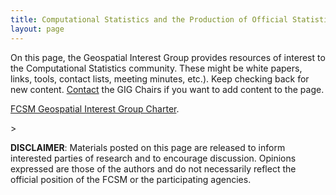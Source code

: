 ```yaml
---
title: Computational Statistics and the Production of Official Statistics (CSPOS): Resources
layout: page
---
```

<p>On this page, the Geospatial Interest Group provides resources of interest to the Computational Statistics community. These might be white papers, links, tools, contact lists, meeting minutes, etc.). Keep checking back for new content. <a href="">Contact</a> the GIG Chairs if you want to add content to the page.</p>

<p> <a href="">FCSM Geospatial Interest Group Charter</a>. </p>>
  
  
<p><b>DISCLAIMER</b>: Materials posted on this page are released to inform interested parties of research and to encourage discussion. Opinions expressed are those of the authors and do not necessarily reflect the official position of the FCSM or the participating agencies.</p>
  